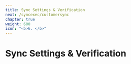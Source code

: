 ```yaml
---
title: Sync Settings & Verification
next: /syncexec/customersync
chapter: true
weight: 600
icon: "<b>6. </b>"
---
```




# Sync Settings & Verification

